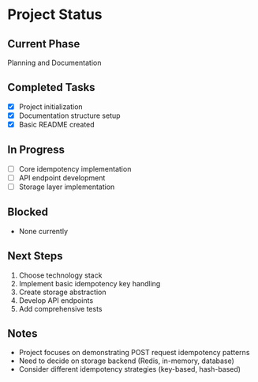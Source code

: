 # Project Status

## Current Phase
Planning and Documentation

## Completed Tasks
- [x] Project initialization
- [x] Documentation structure setup
- [x] Basic README created

## In Progress
- [ ] Core idempotency implementation
- [ ] API endpoint development
- [ ] Storage layer implementation

## Blocked
- None currently

## Next Steps
1. Choose technology stack
2. Implement basic idempotency key handling
3. Create storage abstraction
4. Develop API endpoints
5. Add comprehensive tests

## Notes
- Project focuses on demonstrating POST request idempotency patterns
- Need to decide on storage backend (Redis, in-memory, database)
- Consider different idempotency strategies (key-based, hash-based)
